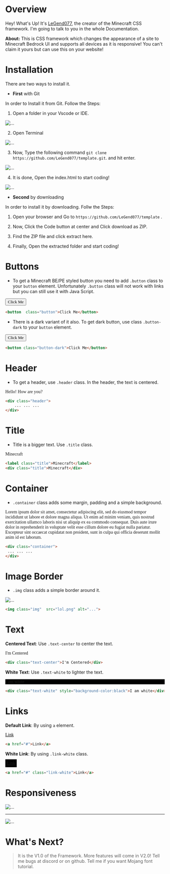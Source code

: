 # Overview

Hey! What's Up! It's [LeGend077](//github.com/LeGend077), the creator of the Minecraft CSS framework. I'm going to talk to you in the whole Documentation. 

**About:** This is CSS framework which changes the appearance of a site to Minecraft Bedrock UI and supports all devices as it is responsive! You can't claim it yours but can use this on your website! 

# Installation

There are two ways to install it.

- **First** with Git

In order to Install it from Git. Follow the Steps:

1. Open a folder in your Vscode or IDE.

![...](https://github.com/LeGend077/framework-docs/blob/main/tu1.PNG)

2. Open Terminal

![...](https://github.com/LeGend077/framework-docs/blob/main/tu2.PNG)

3. Now, Type the following command `git clone https://github.com/LeGend077/template.git`. and hit enter.

![...](https://github.com/LeGend077/framework-docs/blob/main/tu3.PNG)

4. It is done, Open the index.html to start coding!

![...](https://github.com/LeGend077/framework-docs/blob/main/tu4.PNG)

- **Second** by downloading

In order to install it by downloading. Follw the Steps:

1. Open your browser and Go to `https://github.com/LeGend077/template` .

2. Now, Click the Code button at center and Click download as ZIP.

3. Find the ZIP file and click extract here.

4. Finally, Open the extracted folder and start coding!

# Buttons

- To get a Minecraft BE/PE styled button you need to add `.button` class to your `button` element. Unfortunately `.button` class will not work with links but you can still use it with Java Script.    

<button class="button" style="font-family:'Mojang'">Click Me</button>
```html
<button  class="button">Click Me</button>
```


- There is a dark variant of it also. To get dark button, use class `.button-dark` to your `button`  element.

<button class="button-dark" style="font-family:'Mojang'">Click Me</button>

```html
<button class="button-dark">Click Me</button>
```


# Header

- To get a header, use `.header` class. In the header, the text is centered.

<div class="header" style="font-family:'Mojang';word-spacing:var(--w-spacing) ;
line-height:var(--l-spacing);">Hello! How are you?</div>

```html
<div class="header">
    ... ... ...
</div>
```



# Title

- Title is a bigger text. Use `.title` class.

<div class="title" style="font-family:'Mojang'">Minecraft</div>

```html
<label class="title">Minecraft</label>
<div class="title">Minecraft</div>
```


# Container

- `.container` class adds some margin, padding and a simple background.

<div class="container" style="font-family:'Mojang';word-spacing:var(--w-spacing) ;
line-height:var(--l-spacing);">Lorem ipsum dolor sit amet, consectetur adipiscing elit, sed do eiusmod tempor incididunt ut labore et dolore magna aliqua. 
Ut enim ad minim veniam, quis nostrud exercitation ullamco laboris nisi ut aliquip ex ea commodo consequat. 
Duis aute irure dolor in reprehenderit in voluptate velit esse cillum dolore eu fugiat nulla pariatur. 
Excepteur sint occaecat cupidatat non proident, sunt in culpa qui officia deserunt mollit anim id est laborum.</div>

```html
<div class="container">
 ... ... ...
</div>
```

# Image Border

- `.img` class adds a simple border around it.

![...](https://www.minecraft.net/content/dam/games/minecraft/background-images/pmp-hero-minecraft.jpg)

```html
<img class="img"  src="lol.png" alt="...">
```

# Text

**Centered Text**: Use `.text-center` to center the text.

<div class="text-center" style="font-family:'Mojang'">I'm Centered</div>

```html
<div class="text-center">I'm Centered</div>
```

**White Text**: Use `.text-white` to lighter the text.

<div class="text-white" style="background-color:black ;font-family:'Mojang'">I am white</div>

```html
<div class="text-white" style="background-color:black">I am white</div>
```

# Links

**Default  Link**: By using `a` element.

<a href="#" class="link-white" style="color:black;word-spacing:var(--w-spacing) ;
line-height:var(--l-spacing);font-family:'Mojang'">Link</a>

```html
<a href="#">Link</a>
```

**White Link**: By using `.link-white` class.

<a href="#" class="link-white" style="var(--w-spacing) ;background:black;padding:5px;
line-height:var(--l-spacing);font-family:'Mojang'">Link</a>

```html
<a href="#" class="link-white">Link</a>
```
# Responsiveness

![...](https://github.com/LeGend077/framework-docs/blob/main/responsive1.PNG)

---

![...](https://github.com/LeGend077/framework-docs/blob/main/responsive2.PNG)

# What's Next?

> It is the V1.0 of the Framework. More features will come in V2.0! Tell me bugs at discord or on github. Tell me if you want Mojang font tutorial.
